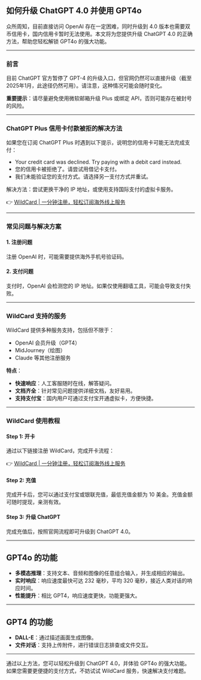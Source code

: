 ## 如何升级 ChatGPT 4.0 并使用 GPT4o

众所周知，目前直接访问 OpenAI 存在一定困难，同时升级到 4.0 版本也需要双币信用卡，国内信用卡暂时无法使用。本文将为您提供升级 ChatGPT 4.0 的正确方法，帮助您轻松解锁 GPT4o 的强大功能。

---

### 前言

目前 ChatGPT 官方暂停了 GPT-4 的升级入口，但官网仍然可以直接升级（截至 2025年1月，此途径仍然可用）。请注意，这种情况可能会随时变化。

**重要提示**：请尽量避免使用微软邮箱升级 Plus 或绑定 API，否则可能存在被封号的风险。

---

### ChatGPT Plus 信用卡付款被拒的解决方法

如果您在订阅 ChatGPT Plus 时遇到以下提示，说明您的信用卡可能无法完成支付：

- Your credit card was declined. Try paying with a debit card instead.
- 您的信用卡被拒绝了。请尝试用借记卡支付。
- 我们未能验证您的支付方式。请选择另一支付方式并重试。

解决方法：尝试更换干净的 IP 地址，或使用支持国际支付的虚拟卡服务。

👉 [WildCard | 一分钟注册，轻松订阅海外线上服务](https://bit.ly/bewildcard)

---

### 常见问题与解决方案

#### 1. 注册问题
注册 OpenAI 时，可能需要提供海外手机号验证码。

#### 2. 支付问题
支付时，OpenAI 会检测您的 IP 地址。如果仅使用翻墙工具，可能会导致支付失败。

---

### WildCard 支持的服务

WildCard 提供多种服务支持，包括但不限于：

- OpenAI 会员升级（GPT4）
- MidJourney（绘图）
- Claude 等其他注册服务

**特点**：
- **快速响应**：人工客服随时在线，解答疑问。
- **文档齐全**：针对常见问题提供详细文档，友好易用。
- **支持支付宝**：国内用户可通过支付宝开通虚拟卡，方便快捷。

---

### WildCard 使用教程

#### Step 1: 开卡
通过以下链接注册 WildCard，完成开卡流程：

👉 [WildCard | 一分钟注册，轻松订阅海外线上服务](https://bit.ly/bewildcard)

#### Step 2: 充值
完成开卡后，您可以通过支付宝或银联充值，最低充值金额为 10 美金。充值金额可随时提现，亲测有效。

#### Step 3: 升级 ChatGPT
完成充值后，按照官网流程即可升级到 ChatGPT 4.0。

---

## GPT4o 的功能

- **多模态推理**：支持文本、音频和图像的任意组合输入，并生成相应的输出。
- **实时响应**：响应速度最快可达 232 毫秒，平均 320 毫秒，接近人类对话的响应时间。
- **性能提升**：相比 GPT4，响应速度更快，功能更强大。

---

## GPT4 的功能

- **DALL-E**：通过描述画面生成图像。
- **文件对话**：支持上传附件，进行错误日志排查或文件交互。

---

通过以上方法，您可以轻松升级到 ChatGPT 4.0，并体验 GPT4o 的强大功能。如果您需要更便捷的支付方式，不妨试试 WildCard 服务，快速解决支付难题。